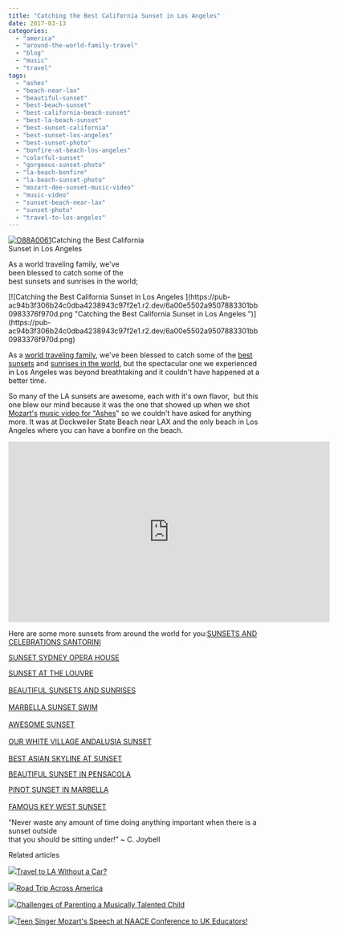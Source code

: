 ```yaml
---
title: "Catching the Best California Sunset in Los Angeles"
date: 2017-03-13
categories: 
  - "america"
  - "around-the-world-family-travel"
  - "blog"
  - "music"
  - "travel"
tags: 
  - "ashes"
  - "beach-near-lax"
  - "beautiful-sunset"
  - "best-beach-sunset"
  - "best-california-beach-sunset"
  - "best-la-beach-sunset"
  - "best-sunset-california"
  - "best-sunset-los-angeles"
  - "best-sunset-photo"
  - "bonfire-at-beach-los-angeles"
  - "colorful-sunset"
  - "gorgeous-sunset-photo"
  - "la-beach-bonfire"
  - "la-beach-sunset-photo"
  - "mozart-dee-sunset-music-video"
  - "music-video"
  - "sunset-beach-near-lax"
  - "sunset-photo"
  - "travel-to-los-angeles"
---
```


[![O88A0061](https://pub-ac94b3f306b24c0dba4238943c97f2e1.r2.dev/6a00e5502a9507883301bb098336ab970d-scaled.jpg "O88A0061")](https://pub-ac94b3f306b24c0dba4238943c97f2e1.r2.dev/6a00e5502a9507883301bb098336ab970d-scaled.jpg)Catching the Best California  
Sunset in Los Angeles   
  
As a world traveling family, we've  
been blessed to catch some of the  
best sunsets and sunrises in the world;

<!--more--> [![Catching the Best California Sunset in Los Angeles ](https://pub-ac94b3f306b24c0dba4238943c97f2e1.r2.dev/6a00e5502a9507883301bb0983376f970d.png "Catching the Best California Sunset in Los Angeles ")](https://pub-ac94b3f306b24c0dba4238943c97f2e1.r2.dev/6a00e5502a9507883301bb0983376f970d.png)  
  
As a [world traveling family](http://soultravelers3new.local/2012/12/around-the-world-family-travel.html "world traveling family"), we've been blessed to catch some of the [best sunsets](http://soultravelers3new.local/2012/10/sweet-sunset.html "best sunsets around the world ") and [sunrises in the world](http://soultravelers3new.local/2012/10/spectacular-sunrise-and-quote.html "beautiful sunrises around the world "), but the spectacular one we experienced in Los Angeles was beyond breathtaking and it couldn't have happened at a better time.  
  
So many of the LA sunsets are awesome, each with it's own flavor,  but this one blew our mind because it was the one that showed up when we shot [Mozart's](http://soultravelers3new.local/2016/04/mozart-wins-best-actress-award-.html "Mozart Dee actress, singer, songwriter") [music video for "Ashes](https://www.youtube.com/watch?v=qae-0U9WsRE "Ashes music video by Mozart Dee")" so we couldn't have asked for anything more. It was at Dockweiler State Beach near LAX and the only beach in Los Angeles where you can have a bonfire on the beach.  
  

<iframe allowfullscreen src="https://www.youtube.com/embed/qae-0U9WsRE" width="640" height="360" frameborder="0"></iframe>

  
  

Here are some more sunsets from around the world for you:[SUNSETS AND CELEBRATIONS SANTORINI](http://soultravelers3new.local/2007/06/sunsets-celebra.html "SUNSETS AND CELEBRATIONS SANTORINI")   
  
[SUNSET SYDNEY OPERA HOUSE](http://soultravelers3new.local/2012/09/visiting-the-sydney-opera-house-must-see-australia-travel.html "SUNSET SYDNEY OPERA HOUSE")  
  
[SUNSET AT THE LOUVRE](http://soultravelers3new.local/2011/03/-family-travel-paris-france-louvre-photo.html#more "SUNSET AT THE LOUVRE ")  
[  
BEAUTIFUL SUNSETS AND SUNRISES](http://soultravelers3new.local/2011/11/beautiful-sunrises-and-sunsets.html "BEAUTIFUL SUNRISE AND SUNSETS")  
[  
MARBELLA SUNSET SWIM](http://soultravelers3new.local/2007/02/marbella-sunset.html "MARBELLA SUNSET SWIM")  
[  
AWESOME SUNSET](http://soultravelers3new.local/2012/05/awesome-sunset.html "AWESOME SUNSET")  
[  
OUR WHITE VILLAGE ANDALUSIA SUNSET  
](http://soultravelers3new.local/2010/03/family-travel-photo-spain-family-travel-sunset-on-road-trip-in-europe-andalusia-4hww-rolf-potts-tim-.html "ANDALUSIA SUNSET")  
[BEST ASIAN SKYLINE AT SUNSET](http://soultravelers3new.local/2012/08/best-asian-skyline-at-sunset.html "BEST ASIAN SKYLINE SUNSET")  
  
[BEAUTIFUL SUNSET IN PENSACOLA](http://soultravelers3new.local/2012/08/beautiful-sunset-in-pensacola-florida.html "BEAUTIFUL SUNSET PENSACOLA")  
  
[PINOT SUNSET IN MARBELLA](http://soultravelers3new.local/2007/03/pinot-sunset-in.html "PINOT SUNSET IN MARBELLA")  
[  
FAMOUS KEY WEST SUNSET](http://soultravelers3new.local/2012/09/world-famous-key-west-sunset.html "FAMOUS KEY WEST SUNSET")  
  

“Never waste any amount of time doing anything important when there is a sunset outside   
that you should be sitting under!” ~ C. Joybell

  
  
  

Related articles

[![](http://i.zemanta.com/355703992_80_80.jpg)](http://soultravelers3new.local/2015/08/travel-to-la-without-a-car-.html)[Travel to LA Without a Car?](http://soultravelers3new.local/2015/08/travel-to-la-without-a-car-.html)

[![](http://i.zemanta.com/354543600_80_80.jpg)](http://soultravelers3new.local/2015/07/road-trip-across-america.html)[Road Trip Across America](http://soultravelers3new.local/2015/07/road-trip-across-america.html)

[![](http://i.zemanta.com/329726319_80_80.jpg)](http://soultravelers3new.local/2015/03/challenges-of-parenting-a-muscially-talented-child.html)[Challenges of Parenting a Musically Talented Child](http://soultravelers3new.local/2015/03/challenges-of-parenting-a-muscially-talented-child.html)

[![](http://i.zemanta.com/341931598_80_80.jpg)](http://soultravelers3new.local/2015/05/teen-singer-mozarts-speech-at-naace-conference-to-uk-educators.html)[Teen Singer Mozart's Speech at NAACE Conference to UK Educators!](http://soultravelers3new.local/2015/05/teen-singer-mozarts-speech-at-naace-conference-to-uk-educators.html)
